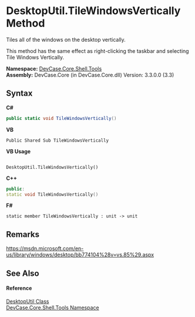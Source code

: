 # DesktopUtil.TileWindowsVertically Method 
 

Tiles all of the windows on the desktop vertically. 

 This method has the same effect as right-clicking the taskbar and selecting Tile Windows Vertically.

**Namespace:**&nbsp;<a href="N_DevCase_Core_Shell_Tools">DevCase.Core.Shell.Tools</a><br />**Assembly:**&nbsp;DevCase.Core (in DevCase.Core.dll) Version: 3.3.0.0 (3.3)

## Syntax

**C#**<br />
``` C#
public static void TileWindowsVertically()
```

**VB**<br />
``` VB
Public Shared Sub TileWindowsVertically
```

**VB Usage**<br />
``` VB Usage

DesktopUtil.TileWindowsVertically()
```

**C++**<br />
``` C++
public:
static void TileWindowsVertically()
```

**F#**<br />
``` F#
static member TileWindowsVertically : unit -> unit 

```


## Remarks
<a href="https://msdn.microsoft.com/en-us/library/windows/desktop/bb774104%28v=vs.85%29.aspx" target="_blank">https://msdn.microsoft.com/en-us/library/windows/desktop/bb774104%28v=vs.85%29.aspx</a>

## See Also


#### Reference
<a href="T_DevCase_Core_Shell_Tools_DesktopUtil">DesktopUtil Class</a><br /><a href="N_DevCase_Core_Shell_Tools">DevCase.Core.Shell.Tools Namespace</a><br />